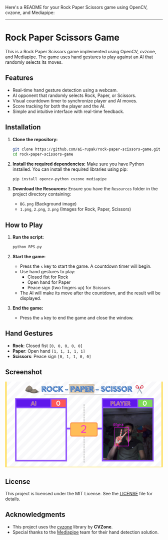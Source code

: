 Here's a README for your Rock Paper Scissors game using OpenCV, cvzone, and Mediapipe:

---

# Rock Paper Scissors Game

This is a Rock Paper Scissors game implemented using OpenCV, cvzone, and Mediapipe. The game uses hand gestures to play against an AI that randomly selects its moves. 

## Features

- Real-time hand gesture detection using a webcam.
- AI opponent that randomly selects Rock, Paper, or Scissors.
- Visual countdown timer to synchronize player and AI moves.
- Score tracking for both the player and the AI.
- Simple and intuitive interface with real-time feedback.

## Installation

1. **Clone the repository:**
   ```bash
   git clone https://github.com/ai-rupak/rock-paper-scissors-game.git
   cd rock-paper-scissors-game
   ```

2. **Install the required dependencies:**
   Make sure you have Python installed. You can install the required libraries using pip:
   ```bash
   pip install opencv-python cvzone mediapipe
   ```

3. **Download the Resources:**
   Ensure you have the `Resources` folder in the project directory containing:
   - `BG.png` (Background image)
   - `1.png`, `2.png`, `3.png` (Images for Rock, Paper, Scissors)

## How to Play

1. **Run the script:**
   ```bash
   python RPS.py
   ```

2. **Start the game:**
   - Press the `s` key to start the game. A countdown timer will begin.
   - Use hand gestures to play:
     - Closed fist for Rock
     - Open hand for Paper
     - Peace sign (two fingers up) for Scissors
   - The AI will make its move after the countdown, and the result will be displayed.

3. **End the game:**
   - Press the `a` key to end the game and close the window.

## Hand Gestures

- **Rock**: Closed fist `[0, 0, 0, 0, 0]`
- **Paper**: Open hand `[1, 1, 1, 1, 1]`
- **Scissors**: Peace sign `[0, 1, 1, 0, 0]`

## Screenshot

![Gameplay Screenshot](./Resources/rps.png)

## License

This project is licensed under the MIT License. See the [LICENSE](LICENSE) file for details.

## Acknowledgments

- This project uses the [cvzone](https://github.com/cvzone/cvzone) library by **CVZone**.
- Special thanks to the [Mediapipe](https://mediapipe.dev/) team for their hand detection solution.

